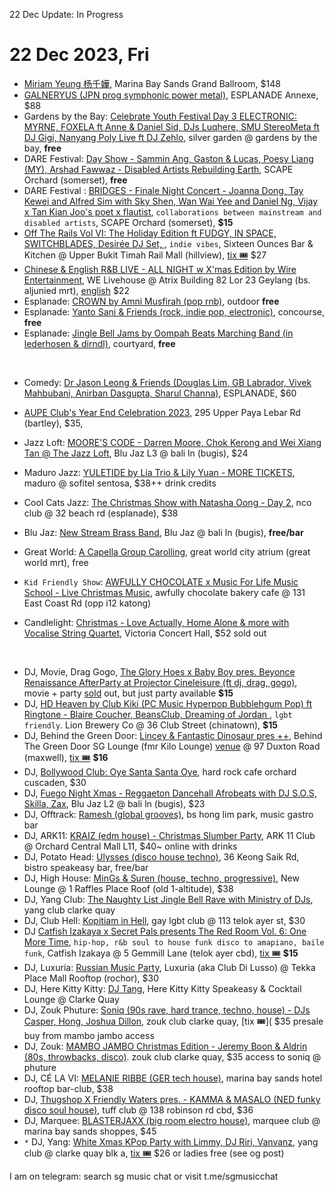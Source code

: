 22 Dec Update: In Progress

# 22 Dec 2023, Fri
- [Miriam Yeung 杨千嬅](https://ticketmaster.sg/activity/detail/23_miriamyeung), Marina Bay Sands Grand Ballroom, $148
- [GALNERYUS (JPN prog symphonic power metal)](https://esplanade.com/whats-on/2024/galneryus-live-in-singapore), ESPLANADE Annexe, $88
- Gardens by the Bay: [Celebrate Youth Festival Day 3 ELECTRONIC: MYRNE, FOXELA ft Anne & Daniel Sid, DJs Luqhere, SMU StereoMeta ft DJ Gigi, Nanyang Poly Live ft DJ Zehlo](https://www.gardensbythebay.com.sg/en/things-to-do/calendar-of-events/celebrate-youth-electric-garden/electronic.html), silver garden @ gardens by the bay, **free**
- DARE Festival: [Day Show - Sammin Ang, Gaston & Lucas, Poesy Liang (MY), Arshad Fawwaz - Disabled Artists Rebuilding Earth](https://www.instagram.com/p/C0yPmSwPjMn/), SCAPE Orchard (somerset), **free**
- DARE Festival : [BRIDGES - Finale Night Concert -  Joanna Dong, Tay Kewei and Alfred Sim with Sky Shen, Wan Wai Yee and Daniel Ng,  Vijay x Tan Kian Joo's poet x flautist](https://www.instagram.com/p/C0qmhVGPDUa/), `collaborations between mainstream and disabled artists`, SCAPE Orchard (somerset), **$15**
- [Off The Rails Vol VI: The Holiday Edition ft FUDGY, IN SPACE, SWITCHBLADES, Desirée DJ Set, ](https://www.instagram.com/p/Cz0-rYBRnWb/), `indie vibes`, Sixteen Ounces Bar & Kitchen @ Upper Bukit Timah Rail Mall (hillview),  [tix 🎟](https://eventbrite.sg/e/758612017967) $27
- [Chinese & English R&B LIVE - ALL NIGHT w X'mas Edition by Wire Entertainment](https://www.instagram.com/p/C0gWVnmxoAY/),  WE Livehouse @ Atrix Building 82 Lor 23 Geylang (bs. aljunied mrt), [english](https://www.instagram.com/p/C0gTmenxcUA/) $22
- Esplanade: [CROWN by Amni Musfirah (pop rnb)](https://esplanade.com/whats-on/festivals-and-series/free-programmes/2023/come-together/crown), outdoor **free**
- Esplanade: [Yanto Sani & Friends (rock, indie pop, electronic)](https://esplanade.com/whats-on/festivals-and-series/free-programmes/2023/come-together/yanto-sani-and-friends), concourse, **free**
- Esplanade: [Jingle Bell Jams by Oompah Beats Marching Band (in lederhosen & dirndl)](https://esplanade.com/whats-on/festivals-and-series/free-programmes/2023/come-together/jingle-bell-jams), courtyard, **free**

&nbsp; 

- Comedy: [Dr Jason Leong & Friends (Douglas Lim, GB Labrador, Vivek Mahbubani, Anirban Dasgupta, Sharul Channa)](https://ticketmaster.sg/activity/detail/23_jasonfriends), ESPLANADE, $60
- [AUPE Club's Year End Celebration 2023](https://eventbrite.com/e/775441946737), 295 Upper Paya Lebar Rd (bartley), $35,

- Jazz Loft: [MOORE'S CODE - Darren Moore, Chok Kerong and Wei Xiang Tan @ The Jazz Loft](https://eventbrite.sg/e/765869796177), Blu Jaz L3 @ bali ln (bugis), $24
- Maduro Jazz: [YULETIDE by Lía Trio & Lily Yuan - MORE TICKETS](https://eventbrite.com/e/776838493847), maduro @ sofitel sentosa, $38++ drink credits
- Cool Cats Jazz: [The Christmas Show with Natasha Oong - Day 2](https://www.instagram.com/p/C0srGfRpBa5/), nco club @ 32 beach rd (esplanade), $38
- Blu Jaz: [New Stream Brass Band](https://www.instagram.com/p/C0iztpdyqoZ/), Blu Jaz @ bali ln (bugis), **free/bar**
- Great World: [A Capella Group Carolling](https://www.instagram.com/p/C0bHNkASQKh/), great world city atrium (great world mrt), free
- `Kid Friendly Show`: [AWFULLY CHOCOLATE x Music For Life Music School - Live Christmas Music](https://www.instagram.com/p/C0TryXZAME-/), awfully chocolate bakery cafe @ 131 East Coast Rd (opp i12 katong)
- Candlelight: [Christmas - Love Actually, Home Alone & more with  Vocalise String Quartet](https://artshouselimited.sg/vtvch-whatson-details/music/candlelight-christmas-love-actually-home-alone-more), Victoria Concert Hall, $52 sold out

&nbsp; 

- DJ, Movie, Drag Gogo, [The Glory Hoes x Baby Boy pres. Beyonce Renaissance AfterParty at Projector Cineleisure (ft dj, drag, gogo)](https://www.instagram.com/p/C1HGjRtSk34/?), movie + party [sold](https://theprojector.sg/films-and-events/renaissance-a-film-by-beyonc%C3%A9-with-afterparty/) out, but just party available **$15**
- DJ, [HD Heaven by Club Kiki (PC Music Hyperpop Bubblehgum Pop) ft Ringtone - Blaire Coucher, BeansClub, Dreaming of Jordan ](https://www.instagram.com/p/C0-oBu-SwiN/), `lgbt friendly`. Lion Brewery Co @ 36 Club Street (chinatown), **$15**
- DJ, Behind the Green Door: [Lincey & Fantastic Dinosaur pres ++](https://www.instagram.com/p/C1G3h5lyUxS/), Behind The Green Door SG Lounge (fmr Kilo Lounge) [venue](https://www.lifeinarpeggio.com/blog/behind-the-green-door-singapore-kilo-phat-cat-collective-cocktail-bars-singapore) @ 97 Duxton Road (maxwell), [tix 🎟](https://eventbrite.com/e/778669680977) **$16**
- DJ, [Bollywood Club: Oye Santa Santa Oye](https://eventbrite.com.au/e/749001552807), hard rock cafe orchard cuscaden, $30
- DJ, [Fuego Night Xmas - Reggaeton Dancehall Afrobeats with DJ S.O.S, Skilla, Zax](https://www.instagram.com/p/C01E3hMLQDR/), Blu Jaz L2 @ bali ln (bugis), $23
- DJ, Offtrack: [Ramesh (global grooves)](https://www.instagram.com/p/Cz5buRmSfd9/), bs hong lim park, music gastro bar
- DJ, ARK11: [KRAIZ (edm house) - Christmas Slumber Party](https://www.instagram.com/p/C1BreM9yf6C/), ARK 11 Club @ Orchard Central Mall L11, $40~ online with drinks
- DJ, Potato Head: [Ulysses (disco house techno)](https://www.instagram.com/p/C1CDQE2SLml/), 36 Keong Saik Rd, bistro speakeasy bar, free/bar
- DJ, High House: [MinGs & Suren (house, techno, progressive)](https://www.instagram.com/p/C0y1HtEyP3N/), New Lounge @ 1 Raffles Place Roof (old 1-altitude), $38
- DJ, Yang Club: [The Naughty List Jingle Bell Rave with Ministry of DJs](https://www.instagram.com/p/C0_f-aOyFpx/?img_index=3), yang club clarke quay
- DJ, Club Hell: [Kopitiam in Hell](https://www.instagram.com/p/C1G3LcpvsHj/), gay lgbt club @ 113 telok ayer st, $30
- DJ [Catfish Izakaya x Secret Pals presents The Red Room Vol. 6: One More Time](https://www.instagram.com/p/C0mAHWvyQB9/), `hip-hop, r&b soul to house funk disco to amapiano, baile funk`, Catfish Izakaya @ 5 Gemmill Lane (telok ayer cbd), [tix 🎟](https://eventbrite.sg/e/774712565137) **$15**
- DJ, Luxuria: [Russian Music Party](https://eventbrite.sg/e/771361080757), Luxuria (aka Club Di Lusso) @ Tekka Place Mall Rooftop (rochor), $30
- DJ, Here Kitty Kitty: [DJ Tang](https://www.instagram.com/p/C0QlPRcyNRA/), Here Kitty Kitty Speakeasy & Cocktail Lounge @ Clarke Quay
- DJ, Zouk Phuture: [Soniq (90s rave, hard trance, techno, house) - DJs Casper, Hong, Joshua Dillon](https://zoukclub.com/soniq/), zouk club clarke quay, [tix 🎟]( $35 presale buy from mambo jambo access
- DJ, Zouk: [MAMBO JAMBO Christmas Edition - Jeremy Boon & Aldrin (80s, throwbacks, disco)](https://zoukclub.com/mambo-jambo/). zouk club clarke quay, $35 access to soniq @ phuture
- DJ, CÉ LA VI: [MELANIE RIBBE (GER tech house)](https://www.celavi.com/en/singapore/event/sg-event-melanie-ribbe/), marina bay sands hotel rooftop bar-club, $38
- DJ,  [Thugshop X Friendly Waters pres. - KAMMA & MASALO (NED funky disco soul house)](https://eventbrite.sg/e/775996385077), tuff club @ 138 robinson rd cbd, $36
- DJ, Marquee: [BLASTERJAXX (big room electro house)](https://marqueesingapore.com/event/marquee-presents-blasterjaxx/), marquee club @ marina bay sands shoppes, $45
- `*` DJ, Yang: [White Xmas KPop Party with Limmy, DJ Riri, Vanvanz](https://www.instagram.com/p/C03xHLlyr5T/), yang club @ clarke quay blk a, [tix 🎟](https://app.ticket-crowdserve.com/events/asian-szn-20-white-xmas-kpop-party-clq6c5yo70052pu01d7rqvh5b) $26 or ladies free (see og post)

I am on telegram: search sg music chat or visit t.me/sgmusicchat
